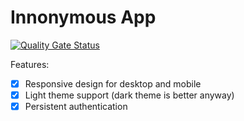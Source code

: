 # Innonymous App

[![Quality Gate Status](https://sonarcloud.io/api/project_badges/measure?project=innonymous_app&metric=alert_status)](https://sonarcloud.io/summary/new_code?id=innonymous_app)

Features:

- [x] Responsive design for desktop and mobile
- [x] Light theme support (dark theme is better anyway)
- [x] Persistent authentication
